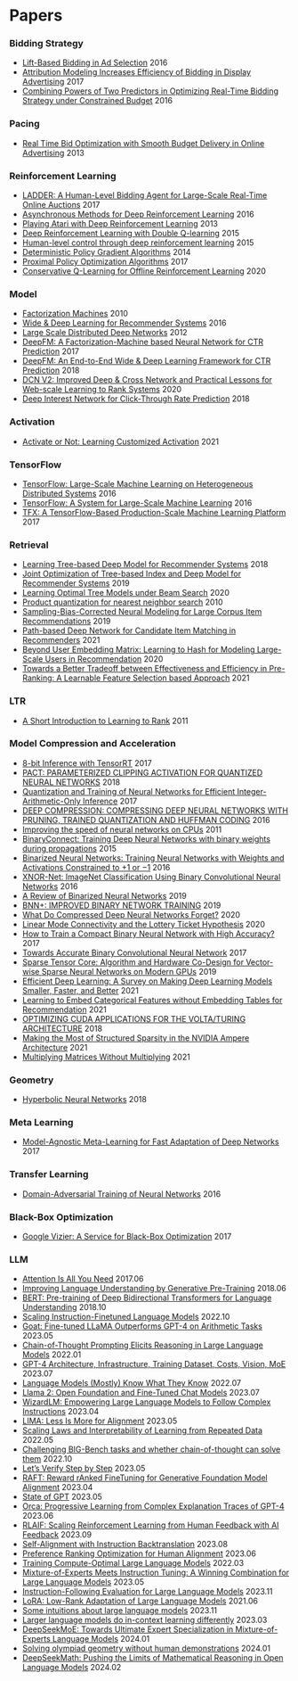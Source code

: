 # Papers


### Bidding Strategy
* [Lift-Based Bidding in Ad Selection](https://arxiv.org/pdf/1507.04811.pdf) 2016
* [Attribution Modeling Increases Efficiency of Bidding in Display Advertising](https://arxiv.org/pdf/1707.06409.pdf) 2017
* [Combining Powers of Two Predictors in Optimizing Real-Time Bidding Strategy under Constrained Budget](http://wnzhang.net/share/rtb-papers/two-pred-bid.pdf) 2016

### Pacing
* [Real Time Bid Optimization with Smooth Budget Delivery in Online Advertising](https://arxiv.org/pdf/1305.3011.pdf) 2013

### Reinforcement Learning
* [LADDER: A Human-Level Bidding Agent for Large-Scale Real-Time Online Auctions](https://arxiv.org/pdf/1708.05565.pdf) 2017
* [Asynchronous Methods for Deep Reinforcement Learning](https://arxiv.org/pdf/1602.01783.pdf) 2016
* [Playing Atari with Deep Reinforcement Learning](https://arxiv.org/pdf/1312.5602.pdf) 2013
* [Deep Reinforcement Learning with Double Q-learning](https://arxiv.org/pdf/1509.06461.pdf) 2015
* [Human-level control through deep reinforcement learning](https://web.stanford.edu/class/psych209/Readings/MnihEtAlHassibis15NatureControlDeepRL.pdf) 2015
* [Deterministic Policy Gradient Algorithms](http://proceedings.mlr.press/v32/silver14.pdf) 2014
* [Proximal Policy Optimization Algorithms](https://arxiv.org/pdf/1707.06347.pdf) 2017
* [Conservative Q-Learning for Offline Reinforcement Learning](https://papers.nips.cc/paper/2020/file/0d2b2061826a5df3221116a5085a6052-Paper.pdf) 2020

### Model
* [Factorization Machines](https://www.csie.ntu.edu.tw/~b97053/paper/Rendle2010FM.pdf) 2010
* [Wide & Deep Learning for Recommender Systems](https://arxiv.org/pdf/1606.07792.pdf) 2016
* [Large Scale Distributed Deep Networks](https://www.cs.toronto.edu/~ranzato/publications/DistBeliefNIPS2012_withAppendix.pdf) 2012
* [DeepFM: A Factorization-Machine based Neural Network for CTR Prediction](https://arxiv.org/pdf/1703.04247.pdf) 2017
* [DeepFM: An End-to-End Wide & Deep Learning Framework for CTR Prediction](https://arxiv.org/pdf/1804.04950.pdf) 2018
* [DCN V2: Improved Deep & Cross Network and Practical Lessons for Web-scale Learning to Rank Systems](https://arxiv.org/pdf/2008.13535.pdf) 2020
* [Deep Interest Network for Click-Through Rate Prediction](https://arxiv.org/pdf/1706.06978.pdf) 2018

### Activation
* [Activate or Not: Learning Customized Activation](https://arxiv.org/pdf/2009.04759.pdf) 2021

### TensorFlow
* [TensorFlow: Large-Scale Machine Learning on Heterogeneous Distributed Systems](https://arxiv.org/pdf/1603.04467.pdf) 2016
* [TensorFlow: A System for Large-Scale Machine Learning](https://www.usenix.org/system/files/conference/osdi16/osdi16-abadi.pdf) 2016
* [TFX: A TensorFlow-Based Production-Scale Machine Learning Platform](http://stevenwhang.com/tfx_paper.pdf) 2017

### Retrieval
* [Learning Tree-based Deep Model for Recommender Systems](https://arxiv.org/pdf/1801.02294.pdf) 2018
* [Joint Optimization of Tree-based Index and Deep Model for Recommender Systems](https://arxiv.org/pdf/1902.07565.pdf) 2019
* [Learning Optimal Tree Models under Beam Search](https://proceedings.icml.cc/static/paper_files/icml/2020/2514-Paper.pdf) 2020
* [Product quantization for nearest neighbor search](https://lear.inrialpes.fr/pubs/2011/JDS11/jegou_searching_with_quantization.pdf) 2010
* [Sampling-Bias-Corrected Neural Modeling for Large Corpus Item Recommendations](https://storage.googleapis.com/pub-tools-public-publication-data/pdf/6c8a86c981a62b0126a11896b7f6ae0dae4c3566.pdf) 2019
* [Path-based Deep Network for Candidate Item Matching in Recommenders](https://arxiv.org/pdf/2105.08246.pdf) 2021
* [Beyond User Embedding Matrix: Learning to Hash for Modeling Large-Scale Users in Recommendation](http://www.thuir.cn/group/~mzhang/publications/SIGIR2020-ShiShaoyun.pdf) 2020
* [Towards a Better Tradeoff between Effectiveness and Efficiency in Pre-Ranking: A Learnable Feature Selection based Approach](https://arxiv.org/pdf/2105.07706.pdf) 2021

### LTR
* [A Short Introduction to Learning to Rank](http://times.cs.uiuc.edu/course/598f14/l2r.pdf) 2011

### Model Compression and Acceleration
* [8-bit Inference with TensorRT](http://on-demand.gputechconf.com/gtc/2017/presentation/s7310-8-bit-inference-with-tensorrt.pdf) 2017
* [PACT: PARAMETERIZED CLIPPING ACTIVATION FOR QUANTIZED NEURAL NETWORKS](https://arxiv.org/pdf/1805.06085.pdf) 2018
* [Quantization and Training of Neural Networks for Efficient Integer-Arithmetic-Only Inference](https://arxiv.org/pdf/1712.05877.pdf) 2017
* [DEEP COMPRESSION: COMPRESSING DEEP NEURAL NETWORKS WITH PRUNING, TRAINED QUANTIZATION AND HUFFMAN CODING](https://arxiv.org/pdf/1510.00149.pdf) 2016
* [Improving the speed of neural networks on CPUs](https://static.googleusercontent.com/media/research.google.com/en//pubs/archive/37631.pdf) 2011
* [BinaryConnect: Training Deep Neural Networks with binary weights during propagations](https://papers.nips.cc/paper/5647-binaryconnect-training-deep-neural-networks-with-binary-weights-during-propagations.pdf) 2015
* [Binarized Neural Networks: Training Neural Networks with Weights and Activations Constrained to +1 or −1](https://arxiv.org/pdf/1602.02830.pdf) 2016
* [XNOR-Net: ImageNet Classification Using Binary Convolutional Neural Networks](https://arxiv.org/pdf/1603.05279.pdf) 2016
* [A Review of Binarized Neural Networks](https://www.mdpi.com/2079-9292/8/6/661/htm) 2019
* [BNN+: IMPROVED BINARY NETWORK TRAINING](https://openreview.net/pdf?id=SJfHg2A5tQ) 2019
* [What Do Compressed Deep Neural Networks Forget?](https://arxiv.org/pdf/1911.05248.pdf) 2020
* [Linear Mode Connectivity and the Lottery Ticket Hypothesis](https://arxiv.org/pdf/1912.05671.pdf) 2020
* [How to Train a Compact Binary Neural Network with High Accuracy?](https://ojs.aaai.org/index.php/AAAI/article/view/10862) 2017
* [Towards Accurate Binary Convolutional Neural Network](https://arxiv.org/pdf/1711.11294.pdf) 2017
* [Sparse Tensor Core: Algorithm and Hardware Co-Design for Vector-wise Sparse Neural Networks on Modern GPUs](https://dl.acm.org/doi/pdf/10.1145/3352460.3358269) 2019
* [Efficient Deep Learning: A Survey on Making Deep Learning Models Smaller, Faster, and Better](https://arxiv.org/pdf/2106.08962.pdf) 2021
* [Learning to Embed Categorical Features without Embedding Tables for Recommendation](https://arxiv.org/pdf/2010.10784.pdf) 2021
* [OPTIMIZING CUDA APPLICATIONS FOR THE VOLTA/TURING ARCHITECTURE](https://on-demand.gputechconf.com/gtc-il/2018/pdf/sil8140-optimizing-cuda-applications-for-the-volta-turing-gpu-architecture.pdf) 2018
* [Making the Most of Structured Sparsity in the NVIDIA Ampere Architecture](https://www.nvidia.com/en-us/on-demand/session/gtcspring21-s31552/) 2021
* [Multiplying Matrices Without Multiplying](https://arxiv.org/pdf/2106.10860.pdf) 2021

### Geometry
* [Hyperbolic Neural Networks](https://arxiv.org/pdf/1805.09112.pdf) 2018

### Meta Learning
* [Model-Agnostic Meta-Learning for Fast Adaptation of Deep Networks](https://arxiv.org/pdf/1703.03400.pdf) 2017

### Transfer Learning
* [Domain-Adversarial Training of Neural Networks](https://arxiv.org/pdf/1505.07818.pdf) 2016

### Black-Box Optimization
* [Google Vizier: A Service for Black-Box Optimization](https://static.googleusercontent.com/media/research.google.com/en//pubs/archive/46180.pdf) 2017

### LLM
* [Attention Is All You Need](https://arxiv.org/pdf/1706.03762.pdf) 2017.06
* [Improving Language Understanding by Generative Pre-Training](https://cdn.openai.com/research-covers/language-unsupervised/language_understanding_paper.pdf) 2018.06
* [BERT: Pre-training of Deep Bidirectional Transformers for Language Understanding](https://arxiv.org/pdf/1810.04805.pdf) 2018.10
* [Scaling Instruction-Finetuned Language Models](https://arxiv.org/abs/2210.11416) 2022.10
* [Goat: Fine-tuned LLaMA Outperforms GPT-4 on Arithmetic Tasks](https://arxiv.org/abs/2305.14201) 2023.05
* [Chain-of-Thought Prompting Elicits Reasoning in Large Language Models](https://arxiv.org/abs/2201.11903) 2022.01
* [GPT-4 Architecture, Infrastructure, Training Dataset, Costs, Vision, MoE]() 2023.07
* [Language Models (Mostly) Know What They Know](https://arxiv.org/abs/2207.05221) 2022.07
* [Llama 2: Open Foundation and Fine-Tuned Chat Models](https://arxiv.org/abs/2307.09288) 2023.07
* [WizardLM: Empowering Large Language Models to Follow Complex Instructions](https://arxiv.org/abs/2304.12244) 2023.04
* [LIMA: Less Is More for Alignment](https://arxiv.org/abs/2305.11206) 2023.05
* [Scaling Laws and Interpretability of Learning from Repeated Data](https://arxiv.org/abs/2205.10487) 2022.05
* [Challenging BIG-Bench tasks and whether chain-of-thought can solve them](https://arxiv.org/abs/2210.09261) 2022.10
* [Let’s Verify Step by Step](https://arxiv.org/abs/2305.20050) 2023.05
* [RAFT: Reward rAnked FineTuning for Generative Foundation Model Alignment](https://arxiv.org/abs/2304.06767) 2023.04
* [State of GPT](https://karpathy.ai/stateofgpt.pdf) 2023.05
* [Orca: Progressive Learning from Complex Explanation Traces of GPT-4](https://arxiv.org/abs/2306.02707) 2023.06
* [RLAIF: Scaling Reinforcement Learning from Human Feedback with AI Feedback](https://arxiv.org/abs/2309.00267) 2023.09
* [Self-Alignment with Instruction Backtranslation](https://arxiv.org/abs/2308.06259) 2023.08
* [Preference Ranking Optimization for Human Alignment](https://arxiv.org/abs/2306.17492) 2023.06
* [Training Compute-Optimal Large Language Models](https://arxiv.org/abs/2203.15556) 2022.03
* [Mixture-of-Experts Meets Instruction Tuning: A Winning Combination for Large Language Models](https://arxiv.org/abs/2305.14705) 2023.05
* [Instruction-Following Evaluation for Large Language Models](https://arxiv.org/abs/2311.07911) 2023.11
* [LoRA: Low-Rank Adaptation of Large Language Models](https://arxiv.org/abs/2106.09685) 2021.06
* [Some intuitions about large language models](https://docs.google.com/presentation/d/1hQUd3pF8_2Gr2Obc89LKjmHL0DlH-uof9M0yFVd3FA4/edit#slide=id.g16197112905_0_0) 2023.11
* [Larger language models do in-context learning differently](https://arxiv.org/abs/2303.03846) 2023.03
* [DeepSeekMoE: Towards Ultimate Expert Specialization in Mixture-of-Experts Language Models](https://arxiv.org/pdf/2401.06066.pdf) 2024.01
* [Solving olympiad geometry without human demonstrations](https://www.nature.com/articles/s41586-023-06747-5) 2024.01
* [DeepSeekMath: Pushing the Limits of Mathematical Reasoning in Open Language Models](https://arxiv.org/abs/2402.03300) 2024.02
